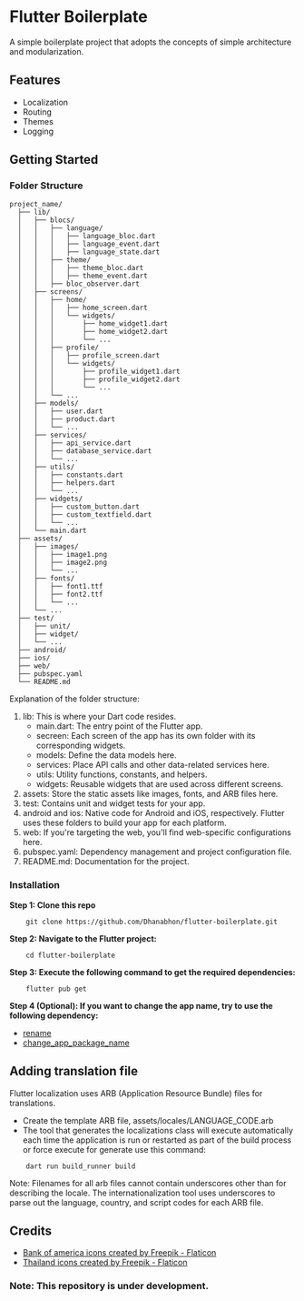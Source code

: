 # Flutter Boilerplate

A simple boilerplate project that adopts the concepts of simple architecture and modularization.

## Features

- Localization
- Routing
- Themes
- Logging

## Getting Started

### Folder Structure

```
project_name/
  ├── lib/
  │   ├── blocs/
  │   │   ├── language/
  │   │   │   ├── language_bloc.dart
  │   │   │   ├── language_event.dart
  │   │   │   ├── language_state.dart
  │   │   ├── theme/
  │   │   │   ├── theme_bloc.dart
  │   │   │   ├── theme_event.dart
  │   │   ├── bloc_observer.dart     
  │   ├── screens/
  │   │   ├── home/
  │   │   │   ├── home_screen.dart
  │   │   │   └── widgets/
  │   │   │       ├── home_widget1.dart
  │   │   │       ├── home_widget2.dart
  │   │   │       └── ...
  │   │   ├── profile/
  │   │   │   ├── profile_screen.dart
  │   │   │   └── widgets/
  │   │   │       ├── profile_widget1.dart
  │   │   │       ├── profile_widget2.dart
  │   │   │       └── ...
  │   │   └── ...
  │   ├── models/
  │   │   ├── user.dart
  │   │   ├── product.dart
  │   │   └── ...
  │   ├── services/
  │   │   ├── api_service.dart
  │   │   ├── database_service.dart
  │   │   └── ...
  │   ├── utils/
  │   │   ├── constants.dart
  │   │   ├── helpers.dart
  │   │   └── ...
  │   ├── widgets/
  │   │   ├── custom_button.dart
  │   │   ├── custom_textfield.dart
  │   │   └── ...
  │   └── main.dart
  ├── assets/
  │   ├── images/
  │   │   ├── image1.png
  │   │   ├── image2.png
  │   │   └── ...
  │   ├── fonts/
  │   │   ├── font1.ttf
  │   │   ├── font2.ttf
  │   │   └── ...
  │   └── ...
  ├── test/
  │   ├── unit/
  │   ├── widget/
  │   └── ...
  ├── android/
  ├── ios/
  ├── web/
  ├── pubspec.yaml
  └── README.md
```

Explanation of the folder structure:

1. lib: This is where your Dart code resides.
    - main.dart: The entry point of the Flutter app.
    - secreen: Each screen of the app has its own folder with its corresponding widgets.
    - models: Define the data models here.
    - services: Place API calls and other data-related services here.
    - utils: Utility functions, constants, and helpers.
    - widgets: Reusable widgets that are used across different screens.
2. assets: Store the static assets like images, fonts, and ARB files here.
3. test: Contains unit and widget tests for your app.
4. android and ios: Native code for Android and iOS, respectively. Flutter uses these folders to build your app for each platform.
5. web: If you're targeting the web, you'll find web-specific configurations here.
6. pubspec.yaml: Dependency management and project configuration file.
7. README.md: Documentation for the project. 

### Installation

**Step 1: Clone this repo**
```
    git clone https://github.com/Dhanabhon/flutter-boilerplate.git
```
**Step 2: Navigate to the Flutter project:**
```
    cd flutter-boilerplate
```
**Step 3: Execute the following command to get the required dependencies:**
```
    flutter pub get
```
**Step 4 (Optional): If you want to change the app name, try to use the following dependency:**

- [rename](https://pub.dev/packages/rename)
- [change_app_package_name](https://pub.dev/packages/change_app_package_name)

## Adding translation file

Flutter localization uses ARB (Application Resource Bundle) files for translations.

- Create the template ARB file, assets/locales/LANGUAGE_CODE.arb
- The tool that generates the localizations class will execute automatically each time the application is run or restarted as part of the build process or force execute for generate use this command:

```
    dart run build_runner build
```

Note: Filenames for all arb files cannot contain underscores other than for describing the locale. The internationalization tool uses underscores to parse out the language, country, and script codes for each ARB file.

## Credits

- [Bank of america icons created by Freepik - Flaticon](https://www.flaticon.com/free-icons/bank-of-america)
- [Thailand icons created by Freepik - Flaticon](https://www.flaticon.com/free-icons/thailand)

### Note: This repository is under development.
